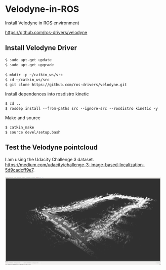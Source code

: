 # Velodyne-in-ROS
Install Velodyne in ROS environment

https://github.com/ros-drivers/velodyne

## Install Velodyne Driver
```
$ sudo apt-get update
$ sudo apt-get upgrade

$ mkdir -p ~/catkin_ws/src
$ cd ~/catkin_ws/src
$ git clone https://github.com/ros-drivers/velodyne.git
```
Install dependences into rosdistro kinetic

```
$ cd ..
$ rosdep install --from-paths src --ignore-src --rosdistro kinetic -y
```

Make and source
```
$ catkin_make
$ source devel/setup.bash
```

## Test the Velodyne pointcloud
I am using the Udacity Challenge 3 dataset. 
https://medium.com/udacity/challenge-3-image-based-localization-5d9cadcff9e7.

<p align="center">
 <img src="./cal_loop.png" width="800">
</p>

